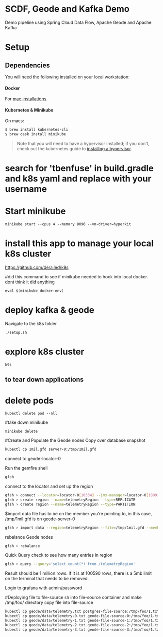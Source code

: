 # SCDF, Geode and Kafka Demo
Demo pipeline using Spring Cloud Data Flow, Apache Geode and Apache Kafka

# Setup

## Dependencies
You will need the following installed on your local workstation:

#### Docker
For [mac installations](https://docs.docker.com/docker-for-mac/install/).

#### Kubernetes & Minikube
On macs: 

```bash
$ brew install kubernetes-cli
$ brew cask install minikube
```

> Note that you will need to have a hypervisor installed; if you don't, check out the kubernetes guide to [installing a hypervisor](https://kubernetes.io/docs/tasks/tools/install-minikube/#install-a-hypervisor).


# search for 'tbenfuse' in build.gradle and k8s yaml and replace with your username

# Start minikube
```
minikube start --cpus 4 --memory 8096 --vm-driver=hyperkit
```
# install this app to manage your local k8s cluster
https://github.com/derailed/k9s

#did this command to see if minikube needed to hook into local docker. dont think it did anything
```
eval $(minikube docker-env)
```

# deploy kafka & geode
Navigate to the k8s folder
```
./setup.sh
```

# explore k8s cluster
```
k9s
```

## to tear down applications
# delete pods
```
kubectl delete pod --all
```

#take down minikube
```
minikube delete
```

#Create and Populate the Geode nodes
Copy over database snapshot
```bash
kubectl cp 1mil.gfd server-0:/tmp/1mil.gfd
```

connect to geode-locator-0

Run the gemfire shell
```bash
gfsh
```

connect to the locator and set up the region
```bash
gfsh > connect --locator=locator-0[10334] --jmx-manager=locator-0[1099]
gfsh > create region --name=telemetryRegion --type=REPLICATE
gfsh > create region --name=telemetryRegion --type=PARTITION
```

$import data
file has to be on the member you're pointing to, in this case, /tmp/1mil.gfd is on geode-server-0
```bash
gfsh > import data --region=telemetryRegion --file=/tmp/1mil.gfd --member=server-0

```

rebalance Geode nodes 
```bash
gfsh > rebalance
```

Quick Query check to see how many entries in region
```bash
gfsh > query --query='select count(*) from /telemetryRegion'
```
Result should be 1 million rows.
If it is at 100590 rows, there is a 5mb limit on the terminal that needs to be removed.

Login to grafana with admin/password

#Deploying file to file-source
sh into file-source container and make /tmp/foo/ directory
copy file into file-source
```bash
kubectl cp geode/data/telemetry.txt postgres-file-source:/tmp/foo/1.txt
kubectl cp geode/data/telemetry-0.txt geode-file-source-0:/tmp/foo/1.txt
kubectl cp geode/data/telemetry-1.txt geode-file-source-1:/tmp/foo/1.txt
kubectl cp geode/data/telemetry-2.txt geode-file-source-2:/tmp/foo/1.txt
kubectl cp geode/data/telemetry-3.txt geode-file-source-3:/tmp/foo/1.txt
```


